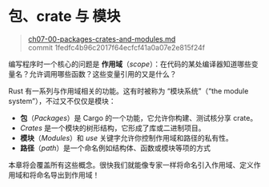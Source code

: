 # 包、crate 与 模块

> [ch07-00-packages-crates-and-modules.md](https://github.com/rust-lang/book/blob/master/second-edition/src/ch07-00-modules.md)
> <br>
> commit 1fedfc4b96c2017f64ecfcf41a0a07e2e815f24f

编写程序时一个核心的问题是 **作用域**（*scope*）：在代码的某处编译器知道哪些变量名？允许调用哪些函数？这些变量引用的又是什么？

Rust 有一系列与作用域相关的功能。这有时被称为 “模块系统”（“the module system”），不过又不仅仅是模块：

* **包**（*Packages*）是 Cargo 的一个功能，它允许你构建、测试核分享 crate。
* *Crates* 是一个模块的树形结构，它形成了库或二进制项目。
* **模块**（*Modules*）和 *use* 关键字允许你控制作用域和路径的私有性。
* **路径**（*path*）是一个命名例如结构体、函数或模块等项的方式

本章将会覆盖所有这些概念。很快我们就能像专家一样将命名引入作用域、定义作用域和将命名导出到作用域！
